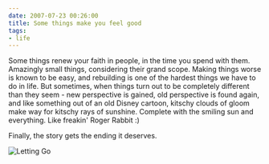 ```yaml
---
date: 2007-07-23 00:26:00
title: Some things make you feel good
tags:
- life
---
```


Some things renew your faith in people, in the time you spend with them.
Amazingly small things, considering their grand scope. Making things worse is
known to be easy, and rebuilding is one of the hardest things we have to do in
life. But sometimes, when things turn out to be completely different than they
seem - new perspective is gained, old perspective is found again, and like
something out of an old Disney cartoon, kitschy clouds of gloom make way for
kitschy rays of sunshine. Complete with the smiling sun and everything. Like
freakin' Roger Rabbit :)

Finally, the story gets the ending it deserves.

![Letting Go](http://imgs.xkcd.com/comics/letting_go.png)

